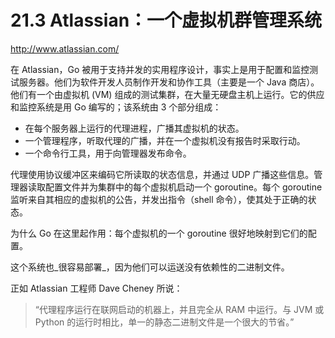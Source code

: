 # 21.3 Atlassian：一个虚拟机群管理系统

http://www.atlassian.com/

在 Atlassian，Go 被用于支持并发的实用程序设计，事实上是用于配置和监控测试服务器。他们为软件开发人员制作开发和协作工具（主要是一个 Java 商店）。他们有一个由虚拟机 (VM) 组成的测试集群，在大量无硬盘主机上运行。它的供应和监控系统是用 Go 编写的；该系统由 3 个部分组成：

* 在每个服务器上运行的代理进程，广播其虚拟机的状态。
* 一个管理程序，听取代理的广播，并在一个虚拟机没有报告时采取行动。
* 一个命令行工具，用于向管理器发布命令。

代理使用协议缓冲区来编码它所读取的状态信息，并通过 UDP 广播这些信息。管理器读取配置文件并为集群中的每个虚拟机启动一个 goroutine。每个 goroutine 监听来自其相应的虚拟机的公告，并发出指令（shell 命令），使其处于正确的状态。

为什么 Go 在这里起作用：每个虚拟机的一个 goroutine 很好地映射到它们的配置。

这个系统也_很容易部署_，因为他们可以运送没有依赖性的二进制文件。

正如 Atlassian 工程师 Dave Cheney 所说：

> “代理程序运行在联网启动的机器上，并且完全从 RAM 中运行。与 JVM 或 Python 的运行时相比，单一的静态二进制文件是一个很大的节省。”
